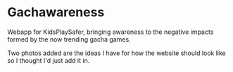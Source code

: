 # Gachawareness

Webapp for KidsPlaySafer, bringing awareness to the negative impacts formed by the now trending gacha games.

Two photos added are the ideas I have for how the website should look like so I thought I'd just add it in.
